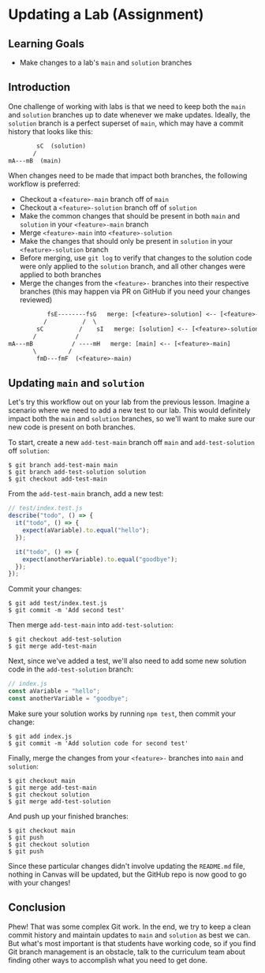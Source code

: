 # Updating a Lab (Assignment)

## Learning Goals

- Make changes to a lab's `main` and `solution` branches

## Introduction

One challenge of working with labs is that we need to keep both the `main` and
`solution` branches up to date whenever we make updates. Ideally, the `solution`
branch is a perfect superset of `main`, which may have a commit history that
looks like this:

```txt
        sC  (solution)
       /
mA---mB  (main)
```

When changes need to be made that impact both branches, the following workflow
is preferred:

- Checkout a `<feature>-main` branch off of `main`
- Checkout a `<feature>-solution` branch off of `solution`
- Make the common changes that should be present in both `main` and `solution`
  in your `<feature>-main` branch
- Merge `<feature>-main` into `<feature>-solution`
- Make the changes that should only be present in `solution` in your
  `<feature>-solution` branch
- Before merging, use `git log` to verify that changes to the solution code were
  only applied to the `solution` branch, and all other changes were applied to
  both branches
- Merge the changes from the `<feature>-` branches into their respective
  branches (this may happen via PR on GitHub if you need your changes reviewed)

```txt
           fsE--------fsG   merge: [<feature>-solution] <-- [<feature>-main]
          /          /  \
        sC          /    sI   merge: [solution] <-- [<feature>-solution]
       /           /
mA---mB           / ----mH   merge: [main] <-- [<feature>-main]
       \         /
        fmD---fmF  (<feature>-main)
```

## Updating `main` and `solution`

Let's try this workflow out on your lab from the previous lesson. Imagine a
scenario where we need to add a new test to our lab. This would definitely
impact both the `main` and `solution` branches, so we'll want to make sure our
new code is present on both branches.

To start, create a new `add-test-main` branch off `main` and `add-test-solution`
off `solution`:

```console
$ git branch add-test-main main
$ git branch add-test-solution solution
$ git checkout add-test-main
```

From the `add-test-main` branch, add a new test:

```js
// test/index.test.js
describe("todo", () => {
  it("todo", () => {
    expect(aVariable).to.equal("hello");
  });

  it("todo", () => {
    expect(anotherVariable).to.equal("goodbye");
  });
});
```

Commit your changes:

```console
$ git add test/index.test.js
$ git commit -m 'Add second test'
```

Then merge `add-test-main` into `add-test-solution`:

```console
$ git checkout add-test-solution
$ git merge add-test-main
```

Next, since we've added a test, we'll also need to add some new solution code in
the `add-test-solution` branch:

```js
// index.js
const aVariable = "hello";
const anotherVariable = "goodbye";
```

Make sure your solution works by running `npm test`, then commit your change:

```console
$ git add index.js
$ git commit -m 'Add solution code for second test'
```

Finally, merge the changes from your `<feature>-` branches into `main` and
`solution`:

```console
$ git checkout main
$ git merge add-test-main
$ git checkout solution
$ git merge add-test-solution
```

And push up your finished branches:

```console
$ git checkout main
$ git push
$ git checkout solution
$ git push
```

Since these particular changes didn't involve updating the `README.md` file,
nothing in Canvas will be updated, but the GitHub repo is now good to go with
your changes!

## Conclusion

Phew! That was some complex Git work. In the end, we try to keep a clean commit
history and maintain updates to `main` and `solution` as best we can. But what's
most important is that students have working code, so if you find Git branch
management is an obstacle, talk to the curriculum team about finding other ways
to accomplish what you need to get done.
